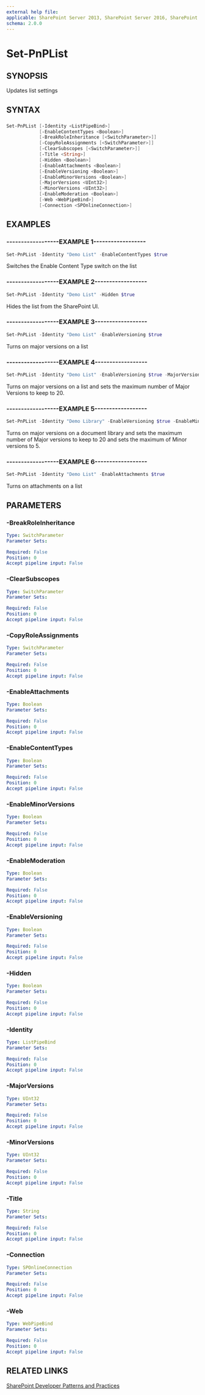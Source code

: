 ```yaml
---
external help file:
applicable: SharePoint Server 2013, SharePoint Server 2016, SharePoint Online
schema: 2.0.0
---
```

# Set-PnPList

## SYNOPSIS
Updates list settings

## SYNTAX 

### 
```powershell
Set-PnPList [-Identity <ListPipeBind>]
            [-EnableContentTypes <Boolean>]
            [-BreakRoleInheritance [<SwitchParameter>]]
            [-CopyRoleAssignments [<SwitchParameter>]]
            [-ClearSubscopes [<SwitchParameter>]]
            [-Title <String>]
            [-Hidden <Boolean>]
            [-EnableAttachments <Boolean>]
            [-EnableVersioning <Boolean>]
            [-EnableMinorVersions <Boolean>]
            [-MajorVersions <UInt32>]
            [-MinorVersions <UInt32>]
            [-EnableModeration <Boolean>]
            [-Web <WebPipeBind>]
            [-Connection <SPOnlineConnection>]
```

## EXAMPLES

### ------------------EXAMPLE 1------------------
```powershell
Set-PnPList -Identity "Demo List" -EnableContentTypes $true
```

Switches the Enable Content Type switch on the list

### ------------------EXAMPLE 2------------------
```powershell
Set-PnPList -Identity "Demo List" -Hidden $true
```

Hides the list from the SharePoint UI.

### ------------------EXAMPLE 3------------------
```powershell
Set-PnPList -Identity "Demo List" -EnableVersioning $true
```

Turns on major versions on a list

### ------------------EXAMPLE 4------------------
```powershell
Set-PnPList -Identity "Demo List" -EnableVersioning $true -MajorVersions 20
```

Turns on major versions on a list and sets the maximum number of Major Versions to keep to 20.

### ------------------EXAMPLE 5------------------
```powershell
Set-PnPList -Identity "Demo Library" -EnableVersioning $true -EnableMinorVersions $true -MajorVersions 20 -MinorVersions 5
```

Turns on major versions on a document library and sets the maximum number of Major versions to keep to 20 and sets the maximum of Minor versions to 5.

### ------------------EXAMPLE 6------------------
```powershell
Set-PnPList -Identity "Demo List" -EnableAttachments $true
```

Turns on attachments on a list

## PARAMETERS

### -BreakRoleInheritance


```yaml
Type: SwitchParameter
Parameter Sets: 

Required: False
Position: 0
Accept pipeline input: False
```

### -ClearSubscopes


```yaml
Type: SwitchParameter
Parameter Sets: 

Required: False
Position: 0
Accept pipeline input: False
```

### -CopyRoleAssignments


```yaml
Type: SwitchParameter
Parameter Sets: 

Required: False
Position: 0
Accept pipeline input: False
```

### -EnableAttachments


```yaml
Type: Boolean
Parameter Sets: 

Required: False
Position: 0
Accept pipeline input: False
```

### -EnableContentTypes


```yaml
Type: Boolean
Parameter Sets: 

Required: False
Position: 0
Accept pipeline input: False
```

### -EnableMinorVersions


```yaml
Type: Boolean
Parameter Sets: 

Required: False
Position: 0
Accept pipeline input: False
```

### -EnableModeration


```yaml
Type: Boolean
Parameter Sets: 

Required: False
Position: 0
Accept pipeline input: False
```

### -EnableVersioning


```yaml
Type: Boolean
Parameter Sets: 

Required: False
Position: 0
Accept pipeline input: False
```

### -Hidden


```yaml
Type: Boolean
Parameter Sets: 

Required: False
Position: 0
Accept pipeline input: False
```

### -Identity


```yaml
Type: ListPipeBind
Parameter Sets: 

Required: False
Position: 0
Accept pipeline input: False
```

### -MajorVersions


```yaml
Type: UInt32
Parameter Sets: 

Required: False
Position: 0
Accept pipeline input: False
```

### -MinorVersions


```yaml
Type: UInt32
Parameter Sets: 

Required: False
Position: 0
Accept pipeline input: False
```

### -Title


```yaml
Type: String
Parameter Sets: 

Required: False
Position: 0
Accept pipeline input: False
```

### -Connection


```yaml
Type: SPOnlineConnection
Parameter Sets: 

Required: False
Position: 0
Accept pipeline input: False
```

### -Web


```yaml
Type: WebPipeBind
Parameter Sets: 

Required: False
Position: 0
Accept pipeline input: False
```

## RELATED LINKS

[SharePoint Developer Patterns and Practices](http://aka.ms/sppnp)